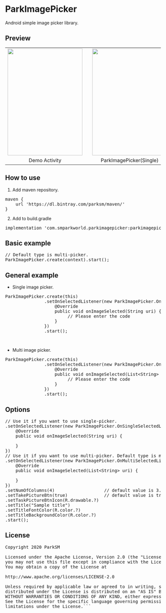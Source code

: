 # ParkImagePicker
Android simple image picker library.

## Preview
<table border = 0>
    <tr>
      <td><img width = "242" height = "346" src = "https://user-images.githubusercontent.com/47319426/80021797-081b4100-8516-11ea-853f-c3caea901d39.jpg"></td>
      <td></td>
      <td><img width = "242" height = "346" src = "https://user-images.githubusercontent.com/47319426/80021822-15383000-8516-11ea-9594-e1137f7c964f.jpg"></td>
      <td></td>
      <td><img width = "242" height = "346" src = "https://user-images.githubusercontent.com/47319426/80021850-208b5b80-8516-11ea-8e72-ff379d1578b8.jpg"></td>
      <td></td>
      <td><img width = "242" height = "346" src = "https://user-images.githubusercontent.com/47319426/80021868-284b0000-8516-11ea-9cfc-142726b70ce1.jpg"></td>
    </tr>
    <tr>
        <td align='center'>Demo Activity</td>
        <td></td>
        <td align='center'>ParkImagePicker(Single)</td>
        <td></td>
        <td align='center'>ParkImagePicker(Multi)</td>
        <td></td>
        <td align='center'>Result view</td>
    </tr>
</table>


## How to use
1. Add maven repository.
<pre>
maven {
    url 'https://dl.bintray.com/parksm/maven/'
}
</pre>
2. Add to build.gradle
<pre>
implementation 'com.smparkworld.parkimagepicker:parkimagepicker:2.0.2'
</pre>

## Basic example
<pre>
// Default type is multi-picker.
ParkImagePicker.create(context).start();
</pre>

## General example
- Single image picker.
<pre>
ParkImagePicker.create(this)
               .setOnSelectedListener(new ParkImagePicker.OnSingleSelectedListener() {
                   @Override
                   public void onImageSelected(String uri) {
                        // Please enter the code
                   }
               })
               .start();               
</pre>
<br> 

- Multi image picker.
<pre>
ParkImagePicker.create(this)
               .setOnSelectedListener(new ParkImagePicker.OnMultiSelectedListener() {
                   @Override
                   public void onImageSelected(List&lt;String&gt; uri) {
                        // Please enter the code
                   }
               })
               .start();           
</pre>

## Options
<pre>
// Use it if you want to use single-picker.
.setOnSelectedListener(new ParkImagePicker.OnSingleSelectedListener() {
    @Override
    public void onImageSelected(String uri) {
    
    }
})
// Use it if you want to use multi-picker. Default type is multi-picker.
.setOnSelectedListener(new ParkImagePicker.OnMultiSelectedListener() {
    @Override
    public void onImageSelected(List&lt;String&gt; uri) {
    
    }
})
.setNumOfColumns(4)                   // default value is 3.
.setTakePictureBtn(true)              // default value is true.
.setTaskPictureBtnIcon(R.drawable.?)
.setTitle("Sample title")
.setTitleFontColor(R.color.?)
.setTitleBackgroundColor(R.color.?)
.start();
</pre>


## License
<pre>
Copyright 2020 ParkSM

Licensed under the Apache License, Version 2.0 (the "License");
you may not use this file except in compliance with the License.
You may obtain a copy of the License at

http://www.apache.org/licenses/LICENSE-2.0

Unless required by applicable law or agreed to in writing, software
distributed under the License is distributed on an "AS IS" BASIS,
WITHOUT WARRANTIES OR CONDITIONS OF ANY KIND, either express or implied.
See the License for the specific language governing permissions and
limitations under the License.```
</pre>
